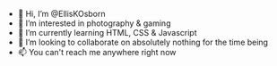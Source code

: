 - 👋 Hi, I’m @EllisKOsborn
- 👀 I’m interested in photography & gaming
- 🌱 I’m currently learning HTML, CSS & Javascript
- 💞️ I’m looking to collaborate on absolutely nothing for the time being
- 📫 You can't reach me anywhere right now

<!---
EllisKOsborn/EllisKOsborn is a ✨ special ✨ repository because its `README.md` (this file) appears on your GitHub profile.
You can click the Preview link to take a look at your changes.
--->

